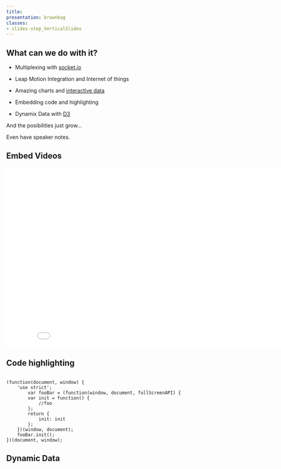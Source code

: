 ```yaml
---
title:
presentation: brownbag
classes:
- slides-step_VerticalSlides
---
```

<section>
    <div class="ContentAligner ContentAligner-Vertical">
        <div class="ContentAligner-LeftTop u-ShortTitleAlign">
            <div class="title__container">
                <h1 class="SlideContentTitle u-sans u-bold">What can we do with it?</h1>
                <div class="SlideTitleUnderline"></div>
            </div>
        </div>
        <div class="ContentContainer ContentAligner-LeftBottom">
            <ul class="SquareList u-list-padding">
                <li>
                    <p class="fragment highlight-current-blue">Multiplexing with <a href="http://socket.io/">socket.io</a></p>
                </li>
                <li>
                    <p class="fragment highlight-current-blue">Leap Motion Integration and Internet of things</p>
                </li>
                <li>
                    <p class="fragment highlight-current-blue">Amazing charts and <a href="http://fivethirtyeight.com/interactives/pollster-ratings/">interactive data</a></p>
                </li>
                <li>
                    <p class="fragment highlight-current-blue">Embedding code and highlighting</p>
                </li>
                <li>
                    <p class="fragment highlight-current-blue">Dynamix Data with <a href="http://d3js.org/">D3</a></p>
                </li>
            </ul>
            <p>And the posibilities just grow...</p>
        </div>
    </div>
    <aside class="notes">
        Even have speaker notes.
    </aside>
</section>
<section>
    <div class="ContentAligner ContentAligner-Vertical">
        <div class="ContentAligner-LeftTop u-ShortTitleAlign">
            <div class="title__container">
                <h1 class="SlideContentTitle u-sans u-bold">Embed Videos</h1>
                <div class="SlideTitleUnderline"></div>
            </div>
        </div>
        <div class="ContentContainer ContentAligner-LeftBottom">
            <iframe width="853" height="480" src="//www.youtube.com/embed/_d6KuiuteIA?rel=0&amp;showinfo=0" frameborder="0" allowfullscreen></iframe>
        </div>
    </div>
</section>
<section>
    <div class="ContentAligner ContentAligner-Vertical">
        <div class="ContentAligner-LeftTop u-ShortTitleAlign">
            <div class="title__container">
                <h1 class="SlideContentTitle u-sans u-bold">Code highlighting</h1>
                <div class="SlideTitleUnderline"></div>
            </div>
        </div>
        <div class="ContentContainer ContentAligner-LeftBottom">
   <pre><code data-trim class="javascript">
(function(document, window) {
    'use strict';
        var fooBar = (function(window, document, fullScreenAPI) {
        var init = function() {
            //foo
        };
        return {
            init: init
        };
    })(window, document);
    fooBar.init();
})(document, window);
</code></pre>
        </div>
    </div>
</section>
<section>
    <div class="ContentAligner ContentAligner-Vertical">
        <div class="ContentAligner-LeftTop u-ShortTitleAlign">
            <div class="title__container">
                <h1 class="SlideContentTitle u-sans u-bold">Dynamic Data</h1>
                <div class="SlideTitleUnderline"></div>
            </div>
        </div>
        <div class="ContentContainer ContentAligner-LeftBottom">
        <div class="dynamicData d3"></div>
        </div>
    </div>
</section>
